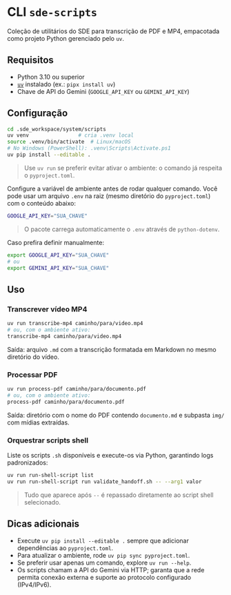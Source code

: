 # CLI `sde-scripts`

Coleção de utilitários do SDE para transcrição de PDF e MP4, empacotada como projeto Python gerenciado pelo `uv`.

## Requisitos

- Python 3.10 ou superior
- [`uv`](https://github.com/astral-sh/uv) instalado (ex.: `pipx install uv`)
- Chave de API do Gemini (`GOOGLE_API_KEY` ou `GEMINI_API_KEY`)

## Configuração

```bash
cd .sde_workspace/system/scripts
uv venv                # cria .venv local
source .venv/bin/activate  # Linux/macOS
# No Windows (PowerShell): .venv\Scripts\Activate.ps1
uv pip install --editable .
```

> Use `uv run` se preferir evitar ativar o ambiente: o comando já respeita o `pyproject.toml`.

Configure a variável de ambiente antes de rodar qualquer comando. Você pode usar um arquivo `.env`
na raiz (mesmo diretório do `pyproject.toml`) com o conteúdo abaixo:

```bash
GOOGLE_API_KEY="SUA_CHAVE"
```

> O pacote carrega automaticamente o `.env` através de `python-dotenv`.

Caso prefira definir manualmente:

```bash
export GOOGLE_API_KEY="SUA_CHAVE"
# ou
export GEMINI_API_KEY="SUA_CHAVE"
```

## Uso

### Transcrever vídeo MP4

```bash
uv run transcribe-mp4 caminho/para/video.mp4
# ou, com o ambiente ativo:
transcribe-mp4 caminho/para/video.mp4
```

Saída: arquivo `.md` com a transcrição formatada em Markdown no mesmo diretório do vídeo.

### Processar PDF

```bash
uv run process-pdf caminho/para/documento.pdf
# ou, com o ambiente ativo:
process-pdf caminho/para/documento.pdf
```

Saída: diretório com o nome do PDF contendo `documento.md` e subpasta `img/` com mídias extraídas.

### Orquestrar scripts shell

Liste os scripts `.sh` disponíveis e execute-os via Python, garantindo logs padronizados:

```bash
uv run run-shell-script list
uv run run-shell-script run validate_handoff.sh -- --arg1 valor
```

> Tudo que aparece após `--` é repassado diretamente ao script shell selecionado.

## Dicas adicionais

- Execute `uv pip install --editable .` sempre que adicionar dependências ao `pyproject.toml`.
- Para atualizar o ambiente, rode `uv pip sync pyproject.toml`.
- Se preferir usar apenas um comando, explore `uv run --help`.
- Os scripts chamam a API do Gemini via HTTP; garanta que a rede permita conexão externa e suporte ao protocolo configurado (IPv4/IPv6).
